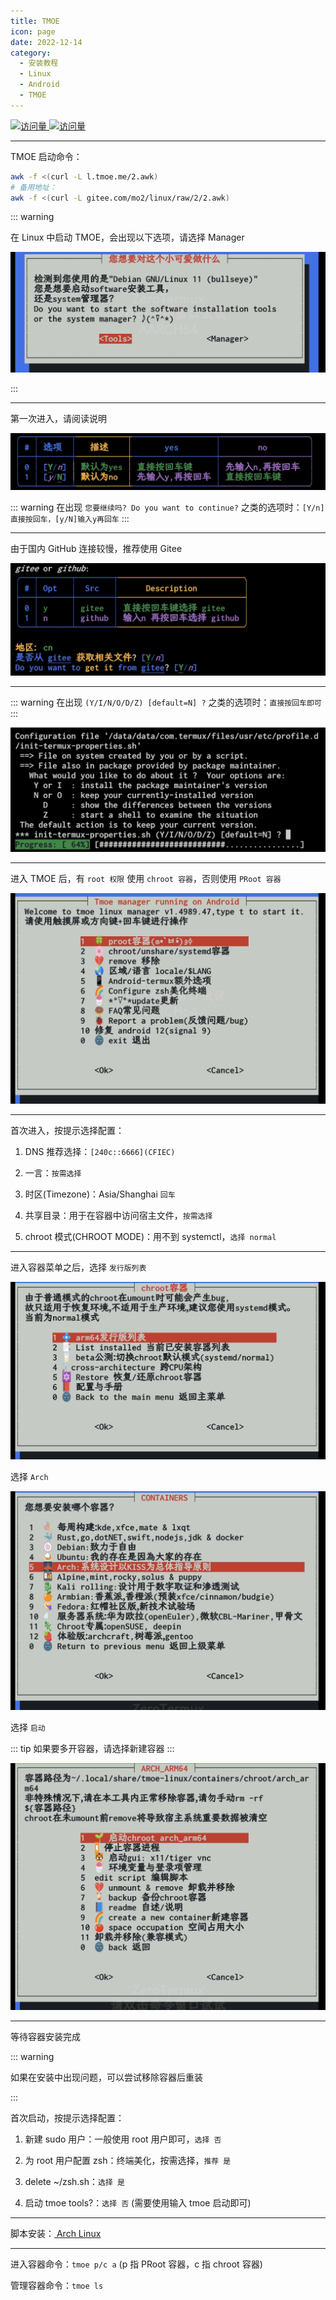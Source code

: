 ```yaml
---
title: TMOE
icon: page
date: 2022-12-14
category:
  - 安装教程
  - Linux
  - Android
  - TMOE
---
```


[![访问量](https://visitor-badge.glitch.me/badge?page_id=TimeRainStarSky-TRSS_Script-TMOE&right_color=red&left_text=访%20问%20量) ![访问量](https://profile-counter.glitch.me/TimeRainStarSky-TRSS_Script-TRSS_Script-TMOE/count.svg)](https://gitee.com/mo2/linux)

---

TMOE 启动命令：

```sh
awk -f <(curl -L l.tmoe.me/2.awk)
# 备用地址：
awk -f <(curl -L gitee.com/mo2/linux/raw/2/2.awk)
```

::: warning

在 Linux 中启动 TMOE，会出现以下选项，请选择 Manager

![1](/Install/TMOE/1.jpg)

:::

---

第一次进入，请阅读说明

![2](/Install/TMOE/2.jpg)

::: warning
在出现 `您要继续吗? Do you want to continue?` 之类的选项时：`[Y/n]直接按回车，[y/N]输入y再回车`
:::

---

由于国内 GitHub 连接较慢，推荐使用 Gitee

![3](/Install/TMOE/3.jpg)

---

::: warning
在出现 `(Y/I/N/O/D/Z) [default=N] ?` 之类的选项时：`直接按回车即可`
:::

![4](/Install/TMOE/4.jpg)

---

进入 TMOE 后，有 `root 权限` 使用 `chroot 容器`，否则使用 `PRoot 容器`

![5](/Install/TMOE/5.jpg)

---

首次进入，按提示选择配置：

1. DNS 推荐选择：`[240c::6666](CFIEC)`

2. 一言：`按需选择`

3. 时区(Timezone)：Asia/Shanghai `回车`

4. 共享目录：用于在容器中访问宿主文件，`按需选择`

5. chroot 模式(CHROOT MODE)：用不到 systemctl，`选择 normal`

---

进入容器菜单之后，选择 `发行版列表`

![6](/Install/TMOE/6.jpg)

选择 `Arch`

![7](/Install/TMOE/7.jpg)

选择 `启动`

::: tip
如果要多开容器，请选择新建容器
:::

![8](/Install/TMOE/8.jpg)

---

等待容器安装完成

::: warning

如果在安装中出现问题，可以尝试移除容器后重装

:::

首次启动，按提示选择配置：

1. 新建 sudo 用户：一般使用 root 用户即可，`选择 否`

2. 为 root 用户配置 zsh：终端美化，按需选择，`推荐 是`

3. delete ~/zsh.sh：`选择 是`

4. 启动 tmoe tools?：`选择 否` (需要使用输入 tmoe 启动即可)

---

脚本安装：[<FontIcon icon="page"/> Arch Linux](Arch_Linux.md)

---

进入容器命令：`tmoe p/c a` (p 指 PRoot 容器，c 指 chroot 容器)

管理容器命令：`tmoe ls`
